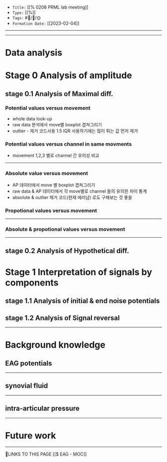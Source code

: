 
-   `Title:` [[% 0208 PRML lab meeting]]
-   `Type:` [[%]]
-   `Tags:` #🧠️/📝️/🌞️ 
-   `Formation Date:` [[2023-02-04]]
---


---
# Data analysis

# Stage 0 Analysis of amplitude
## stage 0.1 Analysis of Maximal diff.

### Potential values versus movement 
  - whole data look-up
  - raw data 분석에서 move별 boxplot 겹쳐그리기
  - outlier - 제거 코드사용 1.5 IQR  사용하기에는 많이 튀는 값 먼저 제거

### Potential values versus channel in same movments
  - movement 1,2,3 별로 channel 간 유의성 비교

---
### Absolute value versus movement
  - AP 데이터에서 move 별 boxplot 겹쳐그리기
  - raw data & AP 데이터에서 각 move별로 channel 들의 유의한 차이 통계
  - absolute & outlier 제거 코드(현재 에러남) 로도 구해보는 것 좋을

### Propotional values versus movement
---

### Absolute & propotional values versus movement


---
## stage 0.2 Analysis of Hypothetical diff.


# Stage 1 Interpretation of signals by components
## stage 1.1 Analysis of initial & end noise potentials

## stage 1.2 Analysis of Signal reversal

---
# Background knowledge 

## EAG potentials

---
## synovial fluid

---
## intra-articular pressure

---


# Future work
---



🔗LINKS TO THIS PAGE
[[$ EAG - MOC]]